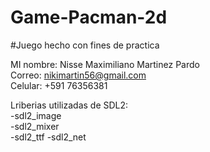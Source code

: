 # Game-Pacman-2d
#Juego hecho con fines de practica

MI nombre: Nisse Maximiliano Martinez Pardo  
Correo: nikimartin56@gmail.com  
Celular: +591 76356381

Lriberias utilizadas de SDL2:  
-sdl2_image  
-sdl2_mixer  
-sdl2_ttf
-sdl2_net
